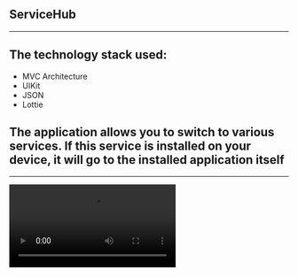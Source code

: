 ## ServiceHub 

---

## The technology stack used: 
* MVC Architecture
* UIKit
* JSON
* Lottie

## The application allows you to switch to various services. If this service is installed on your device, it will go to the installed application itself

---

![EpidemicVideo](https://github.com/vortep7/ServiceHub-ios-app/blob/dev/ImageStore/ServiceHub.mp4)
